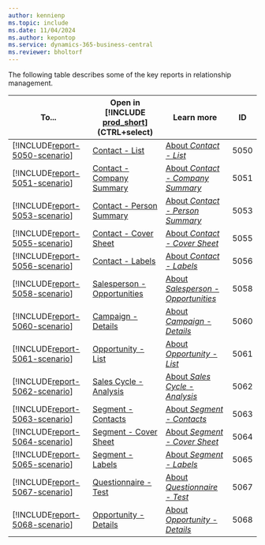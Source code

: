 ```yaml
---
author: kennienp
ms.topic: include
ms.date: 11/04/2024
ms.author: kepontop
ms.service: dynamics-365-business-central
ms.reviewer: bholtorf
---
```


The following table describes some of the key reports in relationship management.

| To... | Open in [!INCLUDE [prod_short](prod_short.md)] (CTRL+select) | Learn more | ID | 
|-------|------------| ------------|----|
| [!INCLUDE[report-5050-scenario](../includes/report-5050-scenario-include.md)] | [Contact - List](https://businesscentral.dynamics.com?report=5050) | [About *Contact - List*](../reports/report-5050.md) | 5050 |
| [!INCLUDE[report-5051-scenario](../includes/report-5051-scenario-include.md)] | [Contact - Company Summary](https://businesscentral.dynamics.com?report=5051) | [About *Contact - Company Summary*](../reports/report-5051.md) | 5051 |
| [!INCLUDE[report-5053-scenario](../includes/report-5053-scenario-include.md)] | [Contact - Person Summary](https://businesscentral.dynamics.com?report=5053) | [About *Contact - Person Summary*](../reports/report-5053.md) | 5053 |
| [!INCLUDE[report-5055-scenario](../includes/report-5055-scenario-include.md)] | [Contact - Cover Sheet](https://businesscentral.dynamics.com?report=5055) | [About *Contact - Cover Sheet*](../reports/report-5055.md) | 5055 |
| [!INCLUDE[report-5056-scenario](../includes/report-5056-scenario-include.md)] | [Contact - Labels](https://businesscentral.dynamics.com?report=5056) | [About *Contact - Labels*](../reports/report-5056.md) | 5056 |
| [!INCLUDE[report-5058-scenario](../includes/report-5058-scenario-include.md)] | [Salesperson - Opportunities](https://businesscentral.dynamics.com?report=5058) | [About *Salesperson - Opportunities*](../reports/report-5058.md) | 5058 |
| [!INCLUDE[report-5060-scenario](../includes/report-5060-scenario-include.md)] | [Campaign - Details](https://businesscentral.dynamics.com?report=5060) | [About *Campaign - Details*](../reports/report-5060.md) | 5060 |
| [!INCLUDE[report-5061-scenario](../includes/report-5061-scenario-include.md)] | [Opportunity - List](https://businesscentral.dynamics.com?report=5061) | [About *Opportunity - List*](../reports/report-5061.md) | 5061 |
| [!INCLUDE[report-5062-scenario](../includes/report-5062-scenario-include.md)] | [Sales Cycle - Analysis](https://businesscentral.dynamics.com?report=5062) | [About *Sales Cycle - Analysis*](../reports/report-5062.md) | 5062 |
| [!INCLUDE[report-5063-scenario](../includes/report-5063-scenario-include.md)] | [Segment - Contacts](https://businesscentral.dynamics.com?report=5063) | [About *Segment - Contacts*](../reports/report-5063.md) | 5063 |
| [!INCLUDE[report-5064-scenario](../includes/report-5064-scenario-include.md)] | [Segment - Cover Sheet](https://businesscentral.dynamics.com?report=5064) | [About *Segment - Cover Sheet*](../reports/report-5064.md) | 5064 || [!INCLUDE[report-5066-scenario](../includes/report-5066-scenario-include.md)] | [Questionnaire - Handouts](https://businesscentral.dynamics.com?report=5066) | [About *Questionnaire - Handouts*](../reports/report-5066.md) | 5066 |
| [!INCLUDE[report-5065-scenario](../includes/report-5065-scenario-include.md)] | [Segment - Labels](https://businesscentral.dynamics.com?report=5065) | [About *Segment - Labels*](../reports/report-5065.md) | 5065 |
| [!INCLUDE[report-5067-scenario](../includes/report-5067-scenario-include.md)] | [Questionnaire - Test](https://businesscentral.dynamics.com?report=5067) | [About *Questionnaire - Test*](../reports/report-5067.md) | 5067 |
| [!INCLUDE[report-5068-scenario](../includes/report-5068-scenario-include.md)] | [Opportunity - Details](https://businesscentral.dynamics.com?report=5068) | [About *Opportunity - Details*](../reports/report-5068.md) | 5068 |